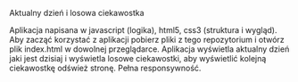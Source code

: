 Aktualny dzień i losowa ciekawostka

Aplikacja napisana w javascript (logika), html5, css3 (struktura i wygląd).
Aby zacząć korzystać z aplikacji pobierz pliki z tego repozytorium i otwórz plik index.html w dowolnej przeglądarce.
Aplikacja wyświetla aktualny dzień jaki jest dzisiaj i wyświetla losowe ciekawostki, aby wyświetlić kolejną ciekawostkę odśwież stronę.
Pełna responsywność.
